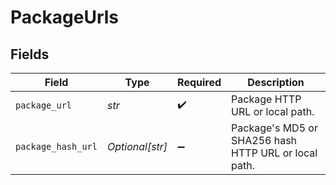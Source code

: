 # PackageUrls


## Fields

| Field                                                | Type                                                 | Required                                             | Description                                          |
| ---------------------------------------------------- | ---------------------------------------------------- | ---------------------------------------------------- | ---------------------------------------------------- |
| `package_url`                                        | *str*                                                | :heavy_check_mark:                                   | Package HTTP URL or local path.                      |
| `package_hash_url`                                   | *Optional[str]*                                      | :heavy_minus_sign:                                   | Package's MD5 or SHA256 hash HTTP URL or local path. |